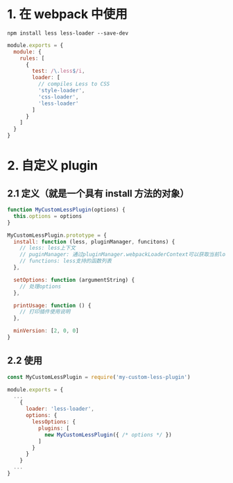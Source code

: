 # 1. 在 webpack 中使用

`npm install less less-loader --save-dev`

```javascript
module.exports = {
  module: {
    rules: [
      {
        test: /\.less$/i,
        loader: [
          // compiles Less to CSS
          'style-loader',
          'css-loader',
          'less-loader'
        ]
      }
    ]
  }
}
```

# 2. 自定义 plugin

## 2.1 定义（就是一个具有 install 方法的对象）

```javascript
function MyCustomLessPlugin(options) {
  this.options = options
}

MyCustomLessPlugin.prototype = {
  install: function (less, pluginManager, funcitons) {
    // less: less上下文
    // puginManager: 通过pluginManager.webpackLoaderContext可以获取当前loader上下文
    // functions: less支持的函数列表
  },

  setOptions: function (argumentString) {
    // 处理options
  },

  printUsage: function () {
    // 打印插件使用说明
  },

  minVersion: [2, 0, 0]
}
```

## 2.2 使用

```javascript
const MyCustomLessPlugin = require('my-custom-less-plugin')

module.exports = {
  ...
    {
      loader: 'less-loader',
      options: {
        lessOptions: {
          plugins: [
            new MyCustomLessPlugin({ /* options */ })
          ]
        }
      }
    }
  ...
}
```
